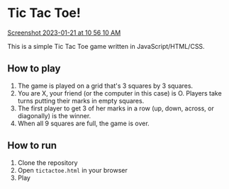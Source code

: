 # Tic Tac Toe!

[Screenshot 2023-01-21 at 10 56 10 AM](https://user-images.githubusercontent.com/15694665/213875319-99289ee8-11ea-48b5-852e-fcbf5bf08fd4.png)

This is a simple Tic Tac Toe game written in JavaScript/HTML/CSS.

## How to play

1. The game is played on a grid that's 3 squares by 3 squares.
2. You are X, your friend (or the computer in this case) is O. Players take turns putting their marks in empty squares.
3. The first player to get 3 of her marks in a row (up, down, across, or diagonally) is the winner.
4. When all 9 squares are full, the game is over.

## How to run

1. Clone the repository
2. Open `tictactoe.html` in your browser
3. Play

